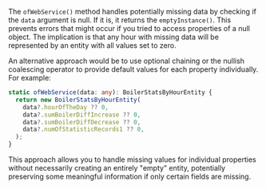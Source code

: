 The `ofWebService()` method handles potentially missing data by checking if the `data` argument is null. If it is, it returns the `emptyInstance()`. This prevents errors that might occur if you tried to access properties of a null object. The implication is that any hour with missing data will be represented by an entity with all values set to zero.

An alternative approach would be to use optional chaining or the nullish coalescing operator to provide default values for each property individually. For example:

```typescript
static ofWebService(data: any): BoilerStatsByHourEntity {
  return new BoilerStatsByHourEntity(
    data?.hourOfTheDay ?? 0,
    data?.sumBoilerDiffIncrease ?? 0,
    data?.sumBoilerDiffDecrease ?? 0,
    data?.numOfStatisticRecords1 ?? 0,
  );
}
```

This approach allows you to handle missing values for individual properties without necessarily creating an entirely "empty" entity, potentially preserving some meaningful information if only certain fields are missing.